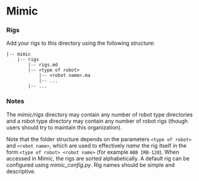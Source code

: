 # Mimic

### Rigs

Add your rigs to this directory using the following structure:

```
|-- mimic
    |-- rigs
        |-- rigs.md
        |-- <type of robot>
            |-- <robot name>.ma
            |-- ...
        |-- ...
```

### Notes

The *mimic/rigs* directory may contain any number of robot type directories
and a robot type directory may contain any number of robot rigs (though users
should try to maintain this organization).

Note that the folder structure depends on the parameters `<type of robot>` and
`<robot name>`, which are used to effectively *name* the rig itself in the form
`<type of robot> <robot name>` (for example `ABB IRB-120`). When accessed in Mimic,
the rigs are sorted alphabetically. A default rig can be configured using
*mimic_config.py*. Rig names should be simple and descriptive.


#
